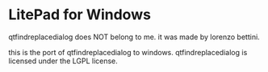 # LitePad for Windows
qtfindreplacedialog does NOT belong to me. it was made by lorenzo bettini.

this is the port of qtfindreplacedialog to windows. qtfindreplacedialog is licensed under the LGPL license.